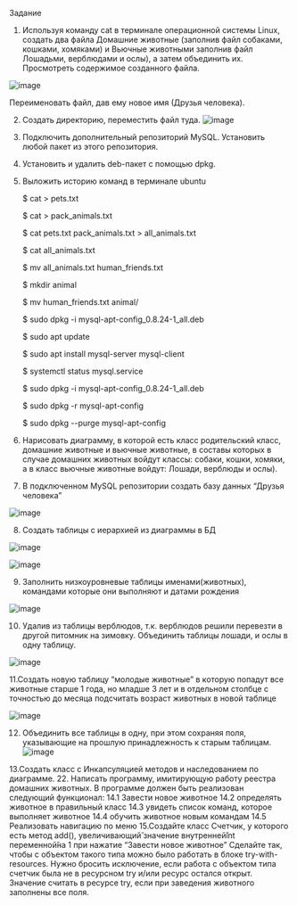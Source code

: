 Задание
1. Используя команду cat в терминале операционной системы Linux, создать
два файла Домашние животные (заполнив файл собаками, кошками,
хомяками) и Вьючные животными заполнив файл Лошадьми, верблюдами и
ослы), а затем объединить их. Просмотреть содержимое созданного файла.

![image](https://github.com/user-attachments/assets/19af1a30-9d4d-4a98-a860-95306151bd76)

Переименовать файл, дав ему новое имя (Друзья человека).

2. Создать директорию, переместить файл туда.
![image](https://github.com/user-attachments/assets/a4431577-79dc-4459-af90-19ba60fa7132)
3. Подключить дополнительный репозиторий MySQL. Установить любой пакет
из этого репозитория.
4. Установить и удалить deb-пакет с помощью dpkg.
5. Выложить историю команд в терминале ubuntu

      $ cat > pets.txt
   
      $ cat > pack_animals.txt
   
      $ cat pets.txt pack_animals.txt > all_animals.txt
   
      $ cat all_animals.txt
   
      $ mv all_animals.txt human_friends.txt
   
      $ mkdir animal
   
      $ mv human_friends.txt animal/
   
      $ sudo dpkg -i mysql-apt-config_0.8.24-1_all.deb
   
      $ sudo apt update
   
      $ sudo apt install mysql-server mysql-client
   
      $ systemctl status mysql.service
   
      $ sudo dpkg -i mysql-apt-config_0.8.24-1_all.deb
   
      $ sudo dpkg -r mysql-apt-config
   
      $ sudo dpkg --purge mysql-apt-config
  
7. Нарисовать диаграмму, в которой есть класс родительский класс, домашние
животные и вьючные животные, в составы которых в случае домашних
животных войдут классы: собаки, кошки, хомяки, а в класс вьючные животные
войдут: Лошади, верблюды и ослы).




8. В подключенном MySQL репозитории создать базу данных “Друзья
человека”

![image](https://github.com/user-attachments/assets/57f4aa7a-c50a-4a2b-849d-8130b1f154c5)


8. Создать таблицы с иерархией из диаграммы в БД
    
 ![image](https://github.com/user-attachments/assets/89b70327-69f6-4914-bd38-9827e00b65fb)
 
 ![image](https://github.com/user-attachments/assets/28a16b60-4565-47a2-a863-005d13d9ef30)
  

9. Заполнить низкоуровневые таблицы именами(животных), командами
которые они выполняют и датами рождения

![image](https://github.com/user-attachments/assets/2e7985c4-3a9e-4e27-8e31-c939b5d21a1e)

10. Удалив из таблицы верблюдов, т.к. верблюдов решили перевезти в другой
питомник на зимовку. Объединить таблицы лошади, и ослы в одну таблицу.

![image](https://github.com/user-attachments/assets/0475200c-b961-4bf3-8b0a-072d3f0f9f30)

11.Создать новую таблицу “молодые животные” в которую попадут все
животные старше 1 года, но младше 3 лет и в отдельном столбце с точностью
до месяца подсчитать возраст животных в новой таблице

![image](https://github.com/user-attachments/assets/7774ea48-bc3c-4f7d-8156-af6434d57383)

12. Объединить все таблицы в одну, при этом сохраняя поля, указывающие на
прошлую принадлежность к старым таблицам.
![image](https://github.com/user-attachments/assets/2e83d4f2-980d-4ff5-a046-ce5fbc08f11f)

13.Создать класс с Инкапсуляцией методов и наследованием по диаграмме.
22. Написать программу, имитирующую работу реестра домашних животных.
В программе должен быть реализован следующий функционал:
14.1 Завести новое животное
14.2 определять животное в правильный класс
14.3 увидеть список команд, которое выполняет животное
14.4 обучить животное новым командам
14.5 Реализовать навигацию по меню
15.Создайте класс Счетчик, у которого есть метод add(), увеличивающий̆
значение внутренней̆int переменной̆на 1 при нажатие “Завести новое
животное” Сделайте так, чтобы с объектом такого типа можно было работать в
блоке try-with-resources. Нужно бросить исключение, если работа с объектом
типа счетчик была не в ресурсном try и/или ресурс остался открыт. Значение
считать в ресурсе try, если при заведения животного заполнены все поля.
